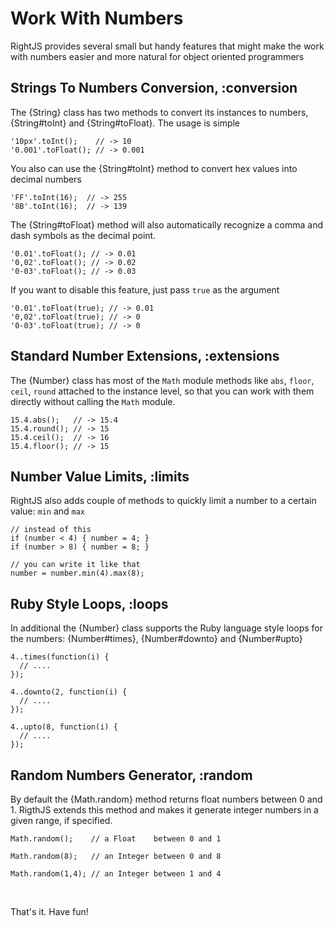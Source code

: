 # Work With Numbers

RightJS provides several small but handy features that might make the work with numbers
easier and more natural for object oriented programmers


## Strings To Numbers Conversion, :conversion

The {String} class has two methods to convert its instances to numbers,
{String#toInt} and {String#toFloat}. The usage is simple

    '10px'.toInt();    // -> 10
    '0.001'.toFloat(); // -> 0.001

You also can use the {String#toInt} method to convert hex values into decimal numbers

    'FF'.toInt(16);  // -> 255
    '8B'.toInt(16);  // -> 139

The {String#toFloat} method will also automatically recognize a comma and dash symbols as the decimal point.

    '0.01'.toFloat(); // -> 0.01
    '0,02'.toFloat(); // -> 0.02
    '0-03'.toFloat(); // -> 0.03

If you want to disable this feature, just pass `true` as the argument

    '0.01'.toFloat(true); // -> 0.01
    '0,02'.toFloat(true); // -> 0
    '0-03'.toFloat(true); // -> 0



## Standard Number Extensions, :extensions

The {Number} class has most of the `Math` module methods like `abs`, `floor`,
`ceil`, `round` attached to the instance level, so that you can work with them
directly without calling the `Math` module.

    15.4.abs();   // -> 15.4
    15.4.round(); // -> 15
    15.4.ceil();  // -> 16
    15.4.floor(); // -> 15

## Number Value Limits, :limits

RightJS also adds couple of methods to quickly limit a number to a certain value: `min` and `max`

    // instead of this
    if (number < 4) { number = 4; }
    if (number > 8) { number = 8; }

    // you can write it like that
    number = number.min(4).max(8);



## Ruby Style Loops, :loops

In additional the {Number} class supports the Ruby language style loops for the numbers:
{Number#times}, {Number#downto} and {Number#upto}

    4..times(function(i) {
      // ....
    });

    4..downto(2, function(i) {
      // ....
    });

    4..upto(8, function(i) {
      // ....
    });


## Random Numbers Generator, :random

By default the {Math.random} method returns float numbers between 0 and 1. RigthJS extends this method
and makes it generate integer numbers in a given range, if specified.

    Math.random();    // a Float    between 0 and 1

    Math.random(8);   // an Integer between 0 and 8

    Math.random(1,4); // an Integer between 1 and 4

<p>&nbsp;</p>

That's it. Have fun!
